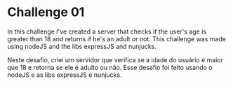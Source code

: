 # Challenge 01

In this challenge I've created a server that checks if the user's age is greater than 18 and returns if he's an adult or not.
This challenge was made using nodeJS and the libs expressJS and nunjucks.

Neste desafio, criei um servidor que verifica se a idade do usuário é maior que 18 e retorna se ele é adulto ou não.
Esse desafio foi feito usando o nodeJS e as libs expressJS e nunjucks.
 
